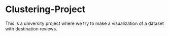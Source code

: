 # Clustering-Project
This is a university project where we try to make a visualization of a dataset with destination reviews.
